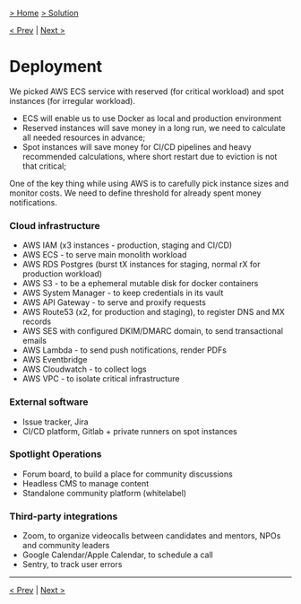 [> Home](../README.md)  [> Solution](README.md)

[< Prev](2.3.Security.md)  |  [Next >](2.5.Roadmap.md)

# Deployment

We picked AWS ECS service with reserved (for critical workload) and spot instances (for irregular workload).

- ECS will enable us to use Docker as local and production environment
- Reserved instances will save money in a long run, we need to calculate all needed resources in advance;
- Spot instances will save money for CI/CD pipelines and heavy recommended calculations, where short restart due to eviction is not that critical;

One of the key thing while using AWS is to carefully pick instance sizes and monitor costs. We need to define threshold for already spent money notifications.

### Cloud infrastructure

- AWS IAM (x3 instances - production, staging and CI/CD)
- AWS ECS - to serve main monolith workload
- AWS RDS Postgres (burst tX instances for staging, normal rX for production workload)
- AWS S3 - to be a ephemeral mutable disk for docker containers
- AWS System Manager - to keep credentials in its vault
- AWS API Gateway - to serve and proxify requests
- AWS Route53 (x2, for production and staging), to register DNS and MX records
- AWS SES with configured DKIM/DMARC domain, to send transactional emails
- AWS Lambda - to send push notifications, render PDFs
- AWS Eventbridge
- AWS Cloudwatch - to collect logs
- AWS VPC - to isolate critical infrastructure

### External software

- Issue tracker, Jira
- CI/CD platform, Gitlab + private runners on spot instances

### Spotlight Operations

- Forum board, to build a place for community discussions
- Headless CMS to manage content
- Standalone community platform (whitelabel)

### Third-party integrations

- Zoom, to organize videocalls between candidates and mentors, NPOs and community leaders
- Google Calendar/Apple Calendar, to schedule a call
- Sentry, to track user errors

---

[< Prev](2.3.Security.md)  |  [Next >](2.5.Roadmap.md)
